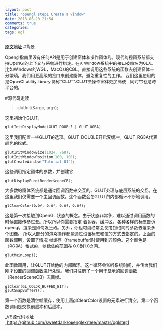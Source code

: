 ```yaml
---
layout: post
title: "opengl step1 Create a window"
date: 2013-06-20 21:54
comments: true
categories: 
tags: ogl
---
```

[原文地址](http://ogldev.atspace.co.uk/www/tutorial01/tutorial01.html)
#背景

Opengl指南里没有任何API是用于创建窗体和操作窗体的。现代的视窗系统都支持OpenGl的上下文与系统进行绑定。在X Window系统中的接口被命名为GLX。比如Windows的WGL，MacOs的CGL。直接调用这些系统的函数去创建窗体十分繁琐，我们用更高级的接口来创建窗体，避免重复性的工作。
我们这里使用的是OpenGl utility library 简称“GLUT".GLUT去操作窗体更加简便，同时它也是跨平台的。

#源代码走读 
> glutInit(&argc, argv);

这里初始化GLUT，

``` c
glutInitDisplayMode(GLUT_DOUBLE | GLUT_RGBA)
```
这里我们配置一些GLUT的选项。GLUT\_DOUBLE开启双缓冲。GLUT\_RGBA代表颜色的格式。

``` c
glutInitWindowSize(1024, 768);
glutInitWindowPosition(100, 100);
glutCreateWindow("Tutorial 01");
```
这些调用指定窗体的参数，并创建它
``` c
glutDisplayFunc(RenderSceneCB);
```
大多数的窗体系统都是通过回调函数来交互的。GLUT处理与底层系统的交互。在这里我们仅需要一个主回调函数。这个函数会在GLUT的内部循环不断地调用。
``` 
glClearColor(0.0f, 0.0f, 0.0f, 0.0f);
```
这是第一次接触到OpenGL 状态的概念。由于状态非常多，难以通过调用函数的时候直接传参过去。所以所以你需要指定
着色器，缓冲区，各种各样的标志告诉opengl，渲染是如何发生的。另外，你也可能经常会使用到相同的参数去渲染多个图像。
所以大部分的渲染操作都是通过设置标志和值的方式去指定的。上面的函数调用，设置了情况 帧缓存（framebuffer)时使用到的颜色。这个颜色是（RGBA）格式的，参数值的范围在
0.0到1.0之间。
``` 
glutMainLoop();
```
此函数调用，让GLUT开始他的内部循环。这个循环会监听系统时间，并传给我们刚才设置的回调函数进行处理。我们只注册了一个用于显示的回调函数（RenderSceneCB）去画帧。
```
glClear(GL_COLOR_BUFFER_BIT);
glutSwapBuffers();
```
第一个函数是清空帧缓存，使用上面glClearColor设置的元素进行清空。第二个函数调用是交换前缓冲和后缓冲。

_VS源代码地址：_https://github.com/sweetdark/openglex/tree/master/oglstep1
